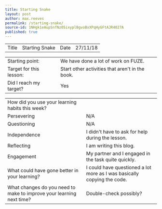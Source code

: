 ```yaml
---
title: Starting Snake
layout: post
author: max.reeves
permalink: /starting-snake/
source-id: 1NHgk1eAupSnfNz05ixyplBgvoBxXPqHyGFtAJR4027A
published: true
---
```

<table>
  <tr>
    <td>Title</td>
    <td>Starting Snake</td>
    <td>Date</td>
    <td>27/11/18</td>
  </tr>
</table>


<table>
  <tr>
    <td>Starting point:</td>
    <td>We have done a lot of work on FUZE.</td>
  </tr>
  <tr>
    <td>Target for this lesson:</td>
    <td>Start other activities that aren't in the book.</td>
  </tr>
  <tr>
    <td>Did I reach my target? </td>
    <td>Yes</td>
  </tr>
</table>


<table>
  <tr>
    <td>How did you use your learning habits this week?</td>
    <td></td>
  </tr>
  <tr>
    <td>Persevering</td>
    <td>N/A</td>
  </tr>
  <tr>
    <td>Questioning</td>
    <td>N/A</td>
  </tr>
  <tr>
    <td>Independence</td>
    <td>I didn't have to ask for help during the lesson.</td>
  </tr>
  <tr>
    <td>Reflecting</td>
    <td>I am writing this blog.</td>
  </tr>
  <tr>
    <td>Engagement</td>
    <td>My partner and I engaged in the task quite quickly.</td>
  </tr>
  <tr>
    <td>What could have gone better in your learning?</td>
    <td>I could have questioned a lot more as I was basically copying the code.</td>
  </tr>
  <tr>
    <td>What changes do you need to make to improve your learning next time?</td>
    <td>Double-check possibly?</td>
  </tr>
</table>


